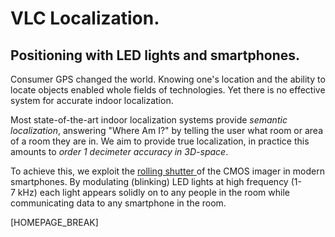 VLC Localization.
=================
Positioning with LED lights and smartphones.
--------------------------------------------

Consumer GPS changed the world. Knowing one's location and the ability to
locate objects enabled whole fields of technologies. Yet there is no effective
system for accurate indoor localization.

Most state-of-the-art indoor localization systems provide _semantic
localization_, answering "Where Am I?" by telling the user what room or area of
a room they are in. We aim to provide true localization, in practice this
amounts to _order 1&nbsp;decimeter accuracy in 3D-space_.

To achieve this, we exploit the
<a href="http://www.red.com/learn/red-101/global-rolling-shutter"
target="_blank" title="Rolling Shutter Explanation by RED Digital Cinema">
rolling shutter <i class="fa fa-external-link"></i></a> of the CMOS imager in
modern smartphones. By modulating (blinking) LED lights at high frequency
(1-7&nbsp;kHz) each light appears solidly on to any people in the room while
communicating data to any smartphone in the room.

[red_rs]: http://www.red.com/learn/red-101/global-rolling-shutter "Rolling Shutter Explanation by RED Digital Cinema"

[HOMEPAGE_BREAK]
